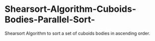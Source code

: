 # Shearsort-Algorithm-Cuboids-Bodies-Parallel-Sort-
Shearsort Algorithm to sort a set of cuboids bodies in ascending order.
